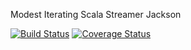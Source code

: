 Modest Iterating Scala Streamer Jackson

[![Build Status](https://travis-ci.org/sothach/missjackson.svg?branch=master)](https://travis-ci.org/sothach/missjackson)
[![Coverage Status](https://coveralls.io/repos/github/sothach/missjackson/badge.svg?branch=master)](https://coveralls.io/github/sothach/missjackson?branch=master)
